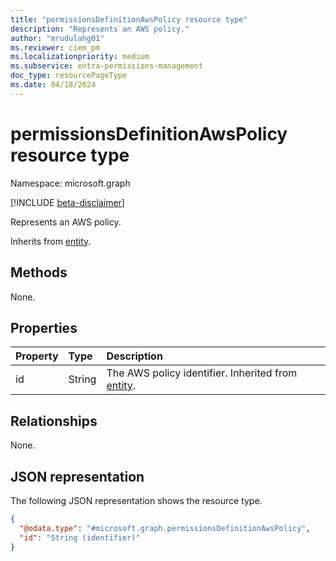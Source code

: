 ```yaml
---
title: "permissionsDefinitionAwsPolicy resource type"
description: "Represents an AWS policy."
author: "mrudulahg01"
ms.reviewer: ciem_pm
ms.localizationpriority: medium
ms.subservice: entra-permissions-management
doc_type: resourcePageType
ms.date: 04/18/2024
---
```


# permissionsDefinitionAwsPolicy resource type

Namespace: microsoft.graph

[!INCLUDE [beta-disclaimer](../../includes/beta-disclaimer.md)]

Represents an AWS policy.

Inherits from [entity](../resources/entity.md).

## Methods
None.

## Properties
|Property|Type|Description|
|:---|:---|:---|
|id|String|The AWS policy identifier. Inherited from [entity](../resources/entity.md).|

## Relationships
None.

## JSON representation
The following JSON representation shows the resource type.
<!-- {
  "blockType": "resource",
  "keyProperty": "id",
  "@odata.type": "microsoft.graph.permissionsDefinitionAwsPolicy",
  "baseType": "microsoft.graph.entity",
  "openType": false
}
-->
``` json
{
  "@odata.type": "#microsoft.graph.permissionsDefinitionAwsPolicy",
  "id": "String (identifier)"
}
```


